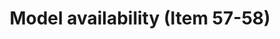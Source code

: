 ---
layout: home
title: Model availability (Item 57-58)
parent: Open Science (Item 53-58)
nav_order: 3
has_children: true
---